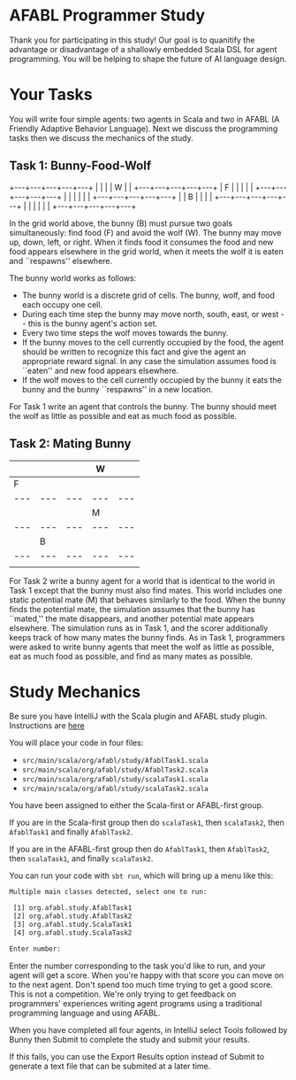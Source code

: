 # AFABL Programmer Study

Thank you for participating in this study! Our goal is to quanitify the advantage or disadvantage of a shallowly embedded Scala DSL for agent programming. You will be helping to shape the future of AI language design.

# Your Tasks

You will write four simple agents: two agents in Scala and two in AFABL (A Friendly Adaptive Behavior Language). Next we discuss the programming tasks then we discuss the mechanics of the study.

## Task 1: Bunny-Food-Wolf

+---+---+---+---+---+
|   |   |   | W |   |
+---+---+---+---+---+
| F |   |   |   |   |
+---+---+---+---+---+
|   |   |   |   |   |
+---+---+---+---+---+
|   | B |   |   |   |
+---+---+---+---+---+
|   |   |   |   |   |
+---+---+---+---+---+

In the grid world above, the bunny (B) must pursue two goals simultaneously: find food (F) and avoid the wolf (W).  The bunny may move up, down, left, or right.  When it finds food it consumes the food and new food appears elsewhere in the grid world, when it meets the wolf it is eaten and ``respawns'' elsewhere.

The bunny world works as follows:

- The bunny world is a discrete grid of cells.  The bunny, wolf, and food each occupy one cell.
- During each time step the bunny may move north, south, east, or west -- this is the bunny agent's action set.
- Every two time steps the wolf moves towards the bunny.
- If the bunny moves to the cell currently occupied by the food, the agent should be written to recognize this fact and give the agent an appropriate reward signal. In any case the simulation assumes food is ``eaten'' and new food appears elsewhere.
- If the wolf moves to the cell currently occupied by the bunny it eats the bunny and the bunny ``respawns'' in a new location.

For Task 1 write an agent that controls the bunny. The bunny should meet the wolf as little as possible and eat as much food as possible.

## Task 2: Mating Bunny

|   |   |   | W |   |
|---|---|---|---|---|
| F |   |   |   |   |
|---|---|---|---|---|
|   |   |   | M |   |
|---|---|---|---|---|
|   | B |   |   |   |
|---|---|---|---|---|
|   |   |   |   |   |


For Task 2 write a bunny agent for a world that is identical to the world in Task 1 except that the bunny must also find mates.  This world includes one static potential mate (M) that behaves similarly to the food.  When the bunny finds the potential mate, the simulation assumes that the bunny has ``mated,'' the mate disappears, and another potential mate appears elsewhere.  The simulation runs as in Task 1, and the scorer additionally keeps track of how many mates the bunny finds.  As in Task 1, programmers were asked to write bunny agents that meet the wolf as little as possible, eat as much food as possible, and find as many mates as possible.

# Study Mechanics

Be sure you have IntelliJ with the Scala plugin and AFABL study plugin. Instructions are [here](https://github.com/kjcartledge/Bunny/blob/master/GettingStarted.md)

You will place your code in four files:

- `src/main/scala/org/afabl/study/AfablTask1.scala`
- `src/main/scala/org/afabl/study/AfablTask2.scala`
- `src/main/scala/org/afabl/study/scalaTask1.scala`
- `src/main/scala/org/afabl/study/scalaTask2.scala`

You have been assigned to either the Scala-first or AFABL-first group.

If you are in the Scala-first group then do `scalaTask1`, then `scalaTask2`, then `AfablTask1` and finally `AfablTask2`.

If you are in the AFABL-first group then do `AfablTask1`, then `AfablTask2`, then `scalaTask1`, and finally `scalaTask2`.

You can run your code with `sbt run`, which will bring up a menu like this:

```sh
Multiple main classes detected, select one to run:

 [1] org.afabl.study.AfablTask1
 [2] org.afabl.study.AfablTask2
 [3] org.afabl.study.ScalaTask1
 [4] org.afabl.study.ScalaTask2

Enter number:
```

Enter the number corresponding to the task you'd like to run, and your agent will get a score. When you're happy with that score you can move on to the next agent. Don't spend too much time trying to get a good score. This is not a competition. We're only trying to get feedback on programmers' experiences writing agent programs using a traditional programming language and using AFABL.

When you have completed all four agents, in IntelliJ select Tools followed by Bunny then Submit to complete the study and submit your results.

If this fails, you can use the Export Results option instead of Submit to generate a text file that can be submited at a later time.